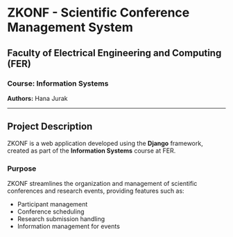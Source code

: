 # ZKONF - Scientific Conference Management System

## Faculty of Electrical Engineering and Computing (FER)  
### Course: Information Systems  
**Authors:** Hana Jurak

---

## Project Description
ZKONF is a web application developed using the **Django** framework, created as part of the **Information Systems** course at FER.  

### Purpose
ZKONF streamlines the organization and management of scientific conferences and research events, providing features such as:
- Participant management
- Conference scheduling
- Research submission handling
- Information management for events


